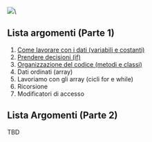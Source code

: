 ![](https://repository-images.githubusercontent.com/273525096/66b53d80-b354-11ea-82bd-e71abca84f85)\


## Lista argomenti (Parte 1)

01. [Come lavorare con i dati (variabili e costanti)](./01_variabili_e_costanti.md)
02. [Prendere decisioni (if)](./02_if.md)
03. [Organizzazione del codice (metodi e classi)](./03_metodi_e_classi.md)
04. Dati ordinati (array)
05. Lavoriamo con gli array (cicli for e while)
06. Ricorsione
07. Modificatori di accesso

## Lista Argomenti (Parte 2)
TBD
